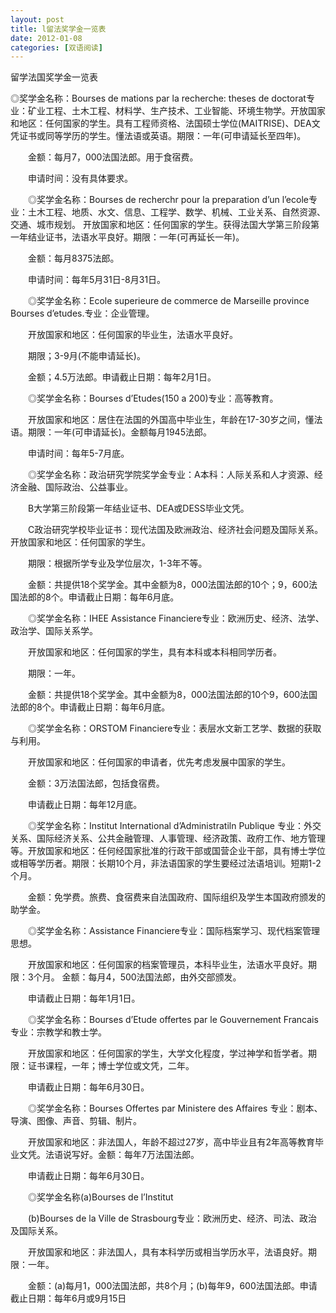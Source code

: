 ```yaml
---
layout: post
title: l留法奖学金一览表
date: 2012-01-08
categories: [双语阅读]  
---
```


留学法国奖学金一览表

◎奖学金名称：Bourses de mations par la recherche: theses de doctorat专业：矿业工程、土木工程、材料学、生产技术、工业智能、环境生物学。开放国家和地区：任何国家的学生。具有工程师资格、法国硕士学位(MAITRISE)、DEA文凭证书或同等学历的学生。懂法语或英语。期限：一年(可申请延长至四年)。

　　金额：每月7，000法国法郎。用于食宿费。

　　申请时间：没有具体要求。

　　◎奖学金名称：Bourses de recherchr pour la preparation d’un l’ecole专业：土木工程、地质、水文、信息、工程学、数学、机械、工业关系、自然资源、交通、城市规划。 开放国家和地区：任何国家的学生。获得法国大学第三阶段第一年结业证书，法语水平良好。期限：一年(可再延长一年)。

　　金额：每月8375法郎。

　　申请时间：每年5月31日-8月31日。

　　◎奖学金名称：Ecole superieure de commerce de Marseille province Bourses d’etudes.专业：企业管理。

　　开放国家和地区：任何国家的毕业生，法语水平良好。

　　期限；3-9月(不能申请延长)。

　　金额；4.5万法郎。申请截止日期：每年2月1日。

　　◎奖学金名称：Bourses d’Etudes(150 a 200)专业：高等教育。

　　开放国家和地区：居住在法国的外国高中毕业生，年龄在17-30岁之间，懂法语。期限：一年(可申请延长)。金额每月1945法郎。

　　申请时间：每年5-7月底。

　　◎奖学金名称：政治研究学院奖学金专业：A本科：人际关系和人才资源、经济金融、国际政治、公益事业。

　　B大学第三阶段第一年结业证书、DEA或DESS毕业文凭。

　　C政治研究学校毕业证书：现代法国及欧洲政治、经济社会问题及国际关系。开放国家和地区：任何国家的学生。

　　期限：根据所学专业及学位层次，1-3年不等。

　　金额：共提供18个奖学金。其中金额为8，000法国法郎的10个；9，600法国法郎的8个。申请截止日期：每年6月底。

　　◎奖学金名称：IHEE Assistance Financiere专业：欧洲历史、经济、法学、政治学、国际关系学。

　　开放国家和地区：任何国家的学生，具有本科或本科相同学历者。

　　期限：一年。

　　金额：共提供18个奖学金。其中金额为8，000法国法郎的10个9，600法国法郎的8个。申请截止日期：每年6月底。

　　◎奖学金名称：ORSTOM Financiere专业：表层水文新工艺学、数据的获取与利用。

　　开放国家和地区：任何国家的申请者，优先考虑发展中国家的学生。

　　金额：3万法国法郎，包括食宿费。

　　申请截止日期：每年12月底。

　　◎奖学金名称：Institut International d’Administratiln Publique 专业：外交关系、国际经济关系、公共金融管理、人事管理、经济政策、政府工作、地方管理等。开放国家和地区：任何经国家批准的行政干部或国营企业干部，具有博士学位或相等学历者。期限：长期10个月，非法语国家的学生要经过法语培训。短期1-2个月。

　　金额：免学费。旅费、食宿费来自法国政府、国际组织及学生本国政府颁发的助学金。

　　◎奖学金名称：Assistance Financiere专业：国际档案学习、现代档案管理思想。

　　开放国家和地区：任何国家的档案管理员，本科毕业生，法语水平良好。期限：3个月。 金额：每月4，500法国法郎，由外交部颁发。

　　申请截止日期：每年1月1日。

　　◎奖学金名称：Bourses d’Etude offertes par le Gouvernement Francais专业：宗教学和教士学。

　　开放国家和地区：任何国家的学生，大学文化程度，学过神学和哲学者。期限：证书课程，一年；博士学位或文凭，二年。

　　申请截止日期：每年6月30日。

　　◎奖学金名称：Bourses Offertes par Ministere des Affaires 专业：剧本、导演、图像、声音、剪辑、制片。

　　开放国家和地区：非法国人，年龄不超过27岁，高中毕业且有2年高等教育毕业文凭。法语说写好。金额：每年7万法国法郎。

　　申请截止日期：每年6月30日。

　　◎奖学金名称(a)Bourses de l’Institut

　　(b)Bourses de la Ville de Strasbourg专业：欧洲历史、经济、司法、政治及国际关系。

　　开放国家和地区：非法国人，具有本科学历或相当学历水平，法语良好。期限：一年。

　　金额：(a)每月1，000法国法郎，共8个月；(b)每年9，600法国法郎。申请截止日期：每年6月或9月15日
